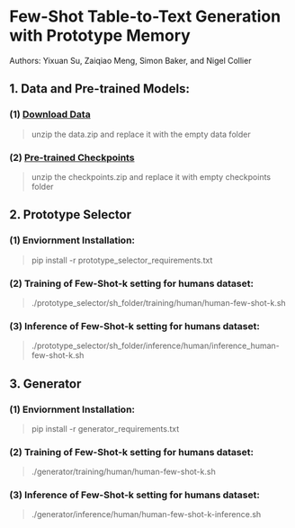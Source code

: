 # Few-Shot Table-to-Text Generation with Prototype Memory
Authors: Yixuan Su, Zaiqiao Meng, Simon Baker, and Nigel Collier

## 1. Data and Pre-trained Models:
### (1) [Download Data](https://drive.google.com/file/d/10Q0s6bHP4bhzxurlgrT1XKQ9hzCpPylw/view?usp=sharing)
> unzip the data.zip and replace it with the empty data folder
### (2) [Pre-trained Checkpoints](https://drive.google.com/file/d/1ip8muvfeI5IOFfOc6i-jRRz_BJZ5IsqN/view?usp=sharing)
> unzip the checkpoints.zip and replace it with empty checkpoints folder

## 2. Prototype Selector
### (1) Enviornment Installation: 
> pip install -r prototype_selector_requirements.txt
### (2) Training of Few-Shot-k setting for humans dataset: 
> ./prototype_selector/sh_folder/training/human/human-few-shot-k.sh
### (3) Inference of Few-Shot-k setting for humans dataset:
> ./prototype_selector/sh_folder/inference/human/inference_human-few-shot-k.sh

## 3. Generator
### (1) Enviornment Installation: 
> pip install -r generator_requirements.txt
### (2) Training of Few-Shot-k setting for humans dataset: 
> ./generator/training/human/human-few-shot-k.sh
### (3) Inference of Few-Shot-k setting for humans dataset:
> ./generator/inference/human/human-few-shot-k-inference.sh
